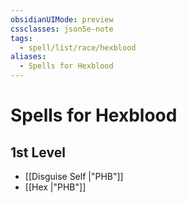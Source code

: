 ```yaml
---
obsidianUIMode: preview
cssclasses: json5e-note
tags:
  - spell/list/race/hexblood
aliases:
  - Spells for Hexblood
---
```

# Spells for Hexblood

## 1st Level

- [[Disguise Self \|"PHB"]] 
- [[Hex \|"PHB"]]
